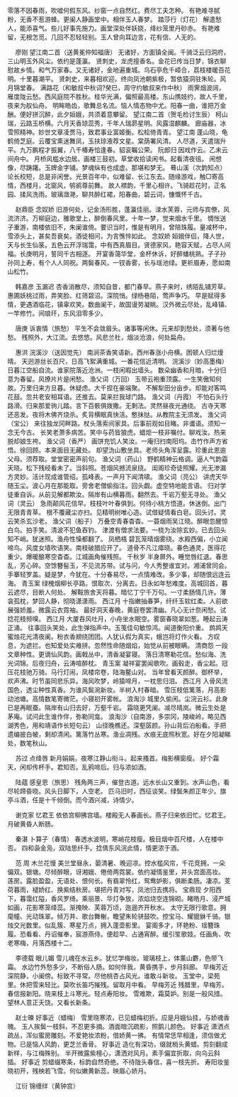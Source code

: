 <!-- { "loadSidebar": true } -->
零落不因春雨，吹嘘何假东风。纱窗一点自然红。费尽工夫怎种。 
有艳难寻腻粉，无香不惹游蜂。更阑人静画堂中。相伴玉人春梦。 
踏莎行（灯花）
解遣愁人，能添喜气。些儿好事先施力。画堂深处伴妖娆，绛纱笼里丹砂赤。 
有艳难留，无根怎觅。几回不忍轻轻别。玉人曾向耳边言，花有信、人无的。 

　
廖刚
望江南二首（送黄冕仲知福唐）
无诸好，方面镇全闽。千骑泛云归洞府，三山明玉外风尘。依约是蓬瀛。 
贤刺史，龙虎擅香名。金花已传当日梦，锦衣聊慰故乡情。和气万家春。又无诸好，金地遍重城。乌石亭危千嶂合，荔枝楼暖百花明。十里暮潮平。 
贤刺史，来暮相欢迎。终向凤池朝紫极，暂依猿洞驻朱轮。风月锦堂春。 
满路花（和敏叔中秋词?癸巳，周守约敏叔来作中秋）
雨霁烟波阔，雁度陇云愁。西风庭院不胜秋。桂华光满，偏照最高楼。东山携妓约，故人千里，夜来为舣仙舟。 
明眸皓齿，歌舞总名流。恼人情态物中尤。阳春一曲，谁把万金酬。便好拼沉醉，此夕姮娥，共须着意攀留。 
望江南二首（贺毛检讨生辰）
柯山瑞，云路玉桥横。六月天香琼蕊秀，千年人瑞昴星明。风露湿麒麟。 
廊庙器，冰雪照精神。妙世文章凌贾马，致君事业富姬衡。松桧倚青青。 
望江南
蓬山晓，龟鹤倚芝庭。云覆宝熏迷舞凤，玉扶琼液荐文星。棠荫署风清。 
人尽道，天遣瑞升平。九万鹏程才振翼，八千椿寿恰逢春。貂衮瞩公荣。 
阮郎归
因戏作云。乙未云间舟中。 
月桥风槛水边居。画楼三鼓初。草堂收拾读闲书。起看清夜徂。 
闲想像，尽踌躇。玉牌金字铺。梦魂纵有也成虚。那堪和梦无。 
蓦山溪（次韵知点）
论长校短，总是非闲誉。光景百年中，似难留、长江东去。随缘游戏，触□寄高情，西楼月，北窗风，鸲鹆尊前舞。 
故人襟韵，千里心相许。飞骑趁花时，正名园、揉风洗雨。玻璃潋滟，聊共醉红裙，阳春曲，碧云词，慷慨怀千古。 

　
赵鼎臣
念奴娇
旧游何处，记金汤形胜，蓬瀛佳丽。渌水芙蓉，元师与宾僚，风流济济。万柳庭边，雅歌堂上，醉倒春风里。十年一梦，觉来烟水千里。 
惆怅送子重游，南楼依旧不，朱阑谁倚。要识当时，惟是有明月，曾陪珠履。量减杯中，雪添头上，甚矣吾衰矣。酒徒相问，为言憔悴如此。 
念奴娇
姮娥伴侣，降人世，天与长生仙箓。五色云开浮瑞霭，中有西真眉目。贤德家风，艳容天赋，占尽人间福。长庚明月，誓同千古相逐。 
开宴香蔼华堂，金杯休诉，好醉蟠桃熟。子子孙孙同上寿，有个人人同祝。两鬓春风，一钗香雾，长与瑶池绿。更祈眉寿，愿如南山松竹。 

　
韩嘉彦
玉漏迟
杏香消散尽，须知自昔，都门春早。燕子来时，绣陌乱铺芳草。惠圃妖桃过雨，弄笑脸、红筛碧沼。深院悄。绿杨巷陌，莺声争巧。 
早是赋得多情，更遇酒临花，镇辜欢笑。数曲阑干，故国谩劳凝眺。汉外微云尽处，乱峰镇、一竿修竹。间琅玕，东风泪零多少。 

　
唐庚
诉衷情（旅愁）
平生不会敛眉头。诸事等闲休。元来却到愁处，须著与他愁。 
残照外，大江流。去悠悠。风悲兰杜，烟淡沧浪，何处扁舟。 

　
惠洪
浣溪沙（送因觉先）
南涧茶香笑语新。西州春涨小舟横。困顿人归烂熳晴。 
天迥游丝长百尺，日高飞絮满重城。一番花信近清明。 
浣溪沙（妙高墨梅）
日暮江空船自流。谁家院落近沧洲。一枝闲暇出墙头。 
数朵幽香和月暗，十分归意为春留。风撩片片是闲愁。 
渔父词（万回）
玉带云袍重顶露。一生笑傲知何故。万里归来方旦暮。休疑虑。大千捏在豪端聚。 
不解犁田分亩步。却能对客鸣花鼓。忽共老安相耳语。还推去。莫来拦我球门路。 
渔父词（丹霞）
不怕石头行路滑。归来那爱驹儿踏。言下百骸俱拨撒。无剩法。灵然昼夜光通绕。 
古寺天寒还恶发。夜将木佛齐烧杀。炙背横眠真快活。憨抹挞。从教院主无须发。 
渔父词（宝公）
来往独龙冈畔路。杖头落索间家具。后事前观如目睹。非谶语。须知一念无今古。 
长笑老萧多病苦。笑中与药皆狼虎。蜡炬一枝非嘱付。聊戏汝。热来脱却娘生袴。 
渔父词（香严）
画饼充饥人笑汝。一庵归扫南阳坞。击竹作声方省悟。徐回顾。本来面目无藏处。 
却望沩山敷坐具。老师头角浑呈露。珍重此恩逾父母。须荐取。堂堂密密声前句。 
渔父词（药山）
野鹤精神云格调。逼人气韵霜天晓。松下残经看未了。当斜照。苍烟风撼流泉绕。 
闺阁珍奇徒照耀。光无渗漏方灵妙。活计现成谁管绍。孤峰表。一声月下闻清啸。 
渔父词（亮公）
讲虎天华随玉尘。波心月在那能取。旁舍老僧偷指注。回头觑。虚空特地能言语。 
归对学徒重自诉。从前见解都欺汝。隔岸有山横暮雨。翻然去。千岩万壑无寻处。 
渔父词（灵云）
急雨颠风花信早。枝枝叶叶春俱到。何待小桃方悟道。休迷倒。出门无限青青草。 
根不覆藏尘亦扫。见精明树唯心造。试借疑情看白皂。回头讨。灵云笑杀玄沙老。 
渔父词（船子）
万叠空青春杳杳。一蓑烟雨吴江晓。醉眼忽醒惊白鸟。拍手笑。清波不犯鱼吞钓。 
津渡有僧求法要。一桡为汝除玄妙。已去回头知不峭。犹迷照。渔舟性懆都翻了。 
凤栖梧
碧瓦笼晴烟雾绕。水殿西偏，小立闻啼鸟。风度女墙吹语笑。南枝破腊应开了。 
道骨不凡江瘴晓。春色通灵，医得花重少。爆暖酿寒空杳杳。江城画角催残照。 
千秋岁
半身屏外。睡觉唇红退。春思乱，芳心碎。空馀簪髻玉，不见流苏带。试与问，今人秀整谁宜对。湘浦曾同会。手搴轻罗盖。疑是梦，今犹在。十分春易尽，一点情难改。多少事，却随恨远连云海。 
青玉案
绿槐烟柳长亭路。恨取次、分离去。日永如年愁难度。高城回首，暮云遮尽，目断人何处。 
解鞍旅舍天将暮。暗忆丁宁千万句。一寸柔肠情几许。薄衾孤枕，梦回人静，彻晓潇潇雨。 
西江月
十指嫩抽春笋，纤纤玉软红柔。人前欲展强娇羞。微露云衣霓袖。 
最好洞天春晚，黄庭卷罢清幽。凡心无计奈闲愁。试捻花枝频嗅。 
西江月
大厦吞风吐月，小舟坐水眠空。雾窗春晓翠如葱。睡起云涛正涌。 
往事回头笑处，此生弹指声中。玉笺佳句敏惊鸿。闻道衡阳价重。 
鹧鸪天
蜜烛花光清夜阑。粉衣香翅绕团团。人犹认假为真实，蛾岂将灯作火看。 
方叹息，为遮拦。也知爱处实难拼。忽然性命随烟焰，始觉从前被眼瞒。 
清商怨
一段文章种性。更谪仙风韵。画戟丛中，清香凝宴寝。 
落日清寒勒花信。愁似海、洗光词锦。后夜归舟，云涛喧醉枕。 
青玉案
凝祥宴罢闻歌吹。画毂走，香尘起。冠压花枝驰万骑。马行灯闹，凤楼帘卷，陆海鳌山对。 
当年曾看天颜醉。御杯举，欢声沸。时节虽同悲乐异。海风吹梦，岭猿啼月，一枕思归泪。 
西江月
入骨风流国色，透尘种性真香。为谁风鬓涴新妆。半树入村春暗。 
雪压枝低篱落，月高影动池塘。高情数笔寄微茫。小寝初开雾帐。 
浪淘沙
城里久偷闲。尘浣云衫。此身已是再眠蚕。隔岸有山归去好，万壑千岩。 
霜晓更凭阑。减尽晴岚。微云生处是茅庵。试问此生谁作伴，弥勒同龛。 
浪淘沙（自南游，多崇冈，陵峻岭，略见西湖秀色，用和靖语作长短句云）
山径晚樵还。深壑孱颜。孙山背后泊船看。手把遗编披白帔，剩却清闲。篱落竹丛寒。渔业凋残。水痕无底照秋宽。好在夕阳凝睇处，数笔秋山。 

　
苏过
点绛唇
新月娟娟，夜寒江静山衔斗。起来搔首。梅影横窗瘦。 
好个霜天，闲却传杯手。君知否。乱鸦啼后。归与浓如酒。 

　
陆蕴
感皇恩（旅思）
残角两三声，催登古道。远水长山又重到。水声山色，看尽轮蹄昏晓。风头日脚下，人空老。 
匹马旧时，西征谈笑。绿鬓朱颜正年少。旗亭斗酒，任是十千倾倒。而今酒兴减，诗情少。 

　
谢克家
忆君王
依依宫柳拂宫墙。楼殿无人春画长。燕子归来依旧忙。忆君王。月破黄昏人断肠。 

　
秦湛
卜算子（春情）
春透水波明，寒峭花枝瘦。极目烟中百尺楼，人在楼中否。 
四和袅金凫，双陆思纤手。捻倩东风浣此情，情更浓于酒。 

　
范 周
木兰花慢
美兰堂昼永，晏清暑、晚迎凉。控水槛风帘，千花竞拥，一朵偏双。银塘。尽倾醉眼，讶湘娥、倦倚两霓裳。依约凝情鉴里，并头宫面高妆。 
莲房。露脸盈盈，无语处、恨何长。有翡翠怜红，鸳鸯妒影，俱断柔肠。凄凉。芰荷暮雨，褪娇红、换紫结秋房。堪把丹青对写，凤池归去携将。 
宝鼎现
夕阳西下，暮霭红隘，香风罗绮。乘丽景、华灯争放，浓焰烧空连锦砌。睹皓月、浸严城如画，花影寒笼绛蕊。渐掩映、芙蓉万顷，迤逦齐开秋水。 
太守无限行歌意。拥麾幢、光动珠翠。倾万井、歌台舞榭，瞻望朱轮骈鼓吹。控宝马、耀貔貅千骑。银烛交光数里。似乱簇、寒星万点，拥入蓬壶影里。 
宴阁多才，环艳粉、瑶簪珠履。恐看看、丹诏催奉，宸游燕侍。便趁早、占通宵醉。缓引笙歌妓。任画角、吹老寒梅，月落西楼十二。 

　
李德载
眼儿媚
雪儿魂在水云乡。犹忆学梅妆。玻璃枝上，体薰山麝，色带飞霜。 
水边竹外愁多少，不断俗人肠。如何伴我，黄昏携手，步月斜廊。 
早梅芳近
深院静，小阑傍。标致不寻常。尽他桃杏占风光。谁敢斗新妆。 
玉堂中，梁苑里。休把雪来轻比。莫吹长笛巧摧残。留取月中看。 
早梅芳近
残腊里，早梅芳。春信报新阳。晓来枝上斗寒光。轻点寿阳妆。 
雪难欺，霜莫妒。别是一般风措。望林人意正夭饶。又看长新条。 

　
赵士暕
好事近（蜡梅）
雪里晓寒浓，已见蜡梅初折。应是月娥仙挂，与娇魂香魄。 
玉人挨鬓一枝斜，不忍更多摘。酒面暗沉疏影，照鹅儿颜色。 
好事近
潇洒点疏丛，浑似蜜房雕刻。不爱艳妆浓粉，借娇黄一拂。 
有情常恁早相逢，须信做尤物。已是恼人风韵，更芝兰香骨。 
好事近
造化有深功，缀就梢头黄蜡。剪刻翻成新样，与江梅殊别。 
半开微露紫檀心，潇洒对风月。素手偏宜折取，向乌云斜插。 
好事近
剪蜡缀寒条，标韵自然奇绝。不待陇头春信，喜一枝先折。 
寿阳妆鉴晓初开，残柍若飞雪。何似嫩黄新蕊，映眉心娇月。 

　
江衍
锦缠绊（黄钟宫）
